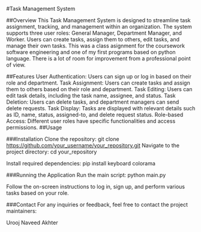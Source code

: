 #Task Management System

##Overview
This Task Management System is designed to streamline task assignment, tracking, and management within an organization. The system supports three user roles: General Manager, Department Manager, and Worker. Users can create tasks, assign them to others, edit tasks, and manage their own tasks. This was a class asignment for the coursework software engineering and one of my first programs based on python language. There is a lot of room for improvement from a professional point of view.

##Features
User Authentication: Users can sign up or log in based on their role and department.
Task Assignment: Users can create tasks and assign them to others based on their role and department.
Task Editing: Users can edit task details, including the task name, assignee, and status.
Task Deletion: Users can delete tasks, and department managers can send delete requests.
Task Display: Tasks are displayed with relevant details such as ID, name, status, assigned-to, and delete request status.
Role-based Access: Different user roles have specific functionalities and access permissions.
##Usage

###Installation
Clone the repository:
git clone https://github.com/your_username/your_repository.git
Navigate to the project directory:
cd your_repository

Install required dependencies:
pip install keyboard colorama

###Running the Application
Run the main script:
python main.py

Follow the on-screen instructions to log in, sign up, and perform various tasks based on your role.

###Contact
For any inquiries or feedback, feel free to contact the project maintainers:

Urooj Naveed Akhter

